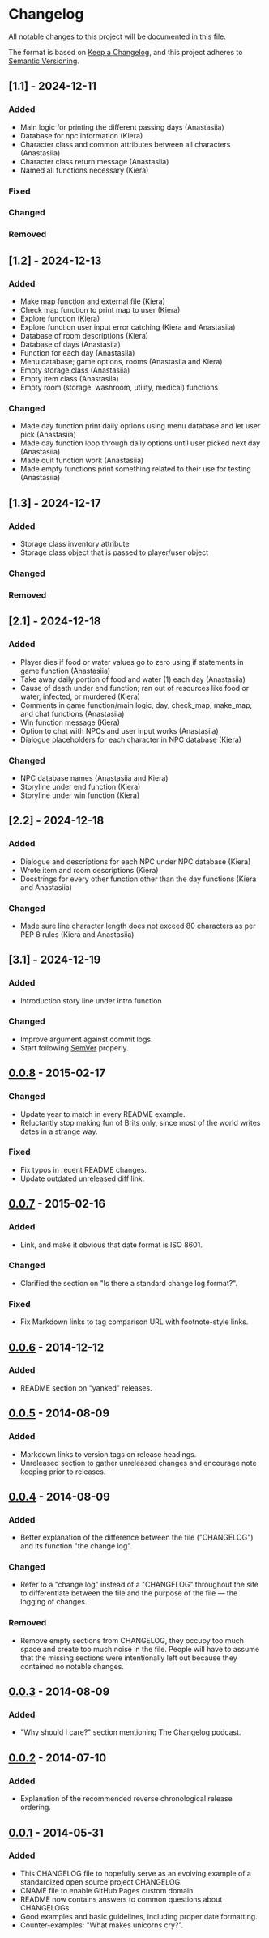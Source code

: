 # Changelog

All notable changes to this project will be documented in this file.

The format is based on [Keep a Changelog](https://keepachangelog.com/en/1.1.0/),
and this project adheres to [Semantic Versioning](https://semver.org/spec/v2.0.0.html).

## [1.1] - 2024-12-11

### Added

- Main logic for printing the different passing days (Anastasiia)
- Database for npc information (Kiera)
- Character class and common attributes between all characters (Anastasiia)
- Character class return message (Anastasiia)
- Named all functions necessary (Kiera)

### Fixed


### Changed


### Removed


## [1.2] - 2024-12-13

### Added

- Make map function and external file (Kiera)
- Check map function to print map to user (Kiera)
- Explore function (Kiera)
- Explore function user input error catching (Kiera and Anastasiia)
- Database of room descriptions (Kiera)
- Database of days (Anastasiia)
- Function for each day (Anastasiia)
- Menu database; game options, rooms (Anastasiia and Kiera)
- Empty storage class (Anastasiia)
- Empty item class (Anastasiia)
- Empty room (storage, washroom, utility, medical) functions

### Changed

- Made day function print daily options using menu database and let user pick (Anastasiia)
- Made day function loop through daily options until user picked next day (Anastasiia)
- Made quit function work (Anastasiia)
- Made empty functions print something related to their use for testing (Anastasiia)

## [1.3] - 2024-12-17

### Added

- Storage class inventory attribute
- Storage class object that is passed to player/user object

### Changed

### Removed

## [2.1] - 2024-12-18

### Added

- Player dies if food or water values go to zero using if statements in game function (Anastasiia)
- Take away daily portion of food and water (1) each day (Anastasiia)
- Cause of death under end function; ran out of resources like food or water, infected, or murdered (Kiera)
- Comments in game function/main logic, day, check_map, make_map, and chat functions (Anastasiia)
- Win function message (Kiera)
- Option to chat with NPCs and user input works (Anastasiia)
- Dialogue placeholders for each character in NPC database (Kiera)

### Changed

- NPC database names (Anastasiia and Kiera)
- Storyline under end function (Kiera)
- Storyline under win function (Kiera)

## [2.2] - 2024-12-18

### Added

- Dialogue and descriptions for each NPC under NPC database (Kiera)
- Wrote item and room descriptions (Kiera)
- Docstrings for every other function other than the day functions (Kiera and Anastasiia)

### Changed

- Made sure line character length does not exceed 80 characters as per PEP 8 rules (Kiera and Anastasiia)

## [3.1] - 2024-12-19

### Added

- Introduction story line under intro function

### Changed

- Improve argument against commit logs.
- Start following [SemVer](https://semver.org) properly.

## [0.0.8] - 2015-02-17

### Changed

- Update year to match in every README example.
- Reluctantly stop making fun of Brits only, since most of the world
  writes dates in a strange way.

### Fixed

- Fix typos in recent README changes.
- Update outdated unreleased diff link.

## [0.0.7] - 2015-02-16

### Added

- Link, and make it obvious that date format is ISO 8601.

### Changed

- Clarified the section on "Is there a standard change log format?".

### Fixed

- Fix Markdown links to tag comparison URL with footnote-style links.

## [0.0.6] - 2014-12-12

### Added

- README section on "yanked" releases.

## [0.0.5] - 2014-08-09

### Added

- Markdown links to version tags on release headings.
- Unreleased section to gather unreleased changes and encourage note
  keeping prior to releases.

## [0.0.4] - 2014-08-09

### Added

- Better explanation of the difference between the file ("CHANGELOG")
  and its function "the change log".

### Changed

- Refer to a "change log" instead of a "CHANGELOG" throughout the site
  to differentiate between the file and the purpose of the file — the
  logging of changes.

### Removed

- Remove empty sections from CHANGELOG, they occupy too much space and
  create too much noise in the file. People will have to assume that the
  missing sections were intentionally left out because they contained no
  notable changes.

## [0.0.3] - 2014-08-09

### Added

- "Why should I care?" section mentioning The Changelog podcast.

## [0.0.2] - 2014-07-10

### Added

- Explanation of the recommended reverse chronological release ordering.

## [0.0.1] - 2014-05-31

### Added

- This CHANGELOG file to hopefully serve as an evolving example of a
  standardized open source project CHANGELOG.
- CNAME file to enable GitHub Pages custom domain.
- README now contains answers to common questions about CHANGELOGs.
- Good examples and basic guidelines, including proper date formatting.
- Counter-examples: "What makes unicorns cry?".

[unreleased]: https://github.com/olivierlacan/keep-a-changelog/compare/v1.1.1...HEAD
[1.1.1]: https://github.com/olivierlacan/keep-a-changelog/compare/v1.1.0...v1.1.1
[1.1.0]: https://github.com/olivierlacan/keep-a-changelog/compare/v1.0.0...v1.1.0
[1.0.0]: https://github.com/olivierlacan/keep-a-changelog/compare/v0.3.0...v1.0.0
[0.3.0]: https://github.com/olivierlacan/keep-a-changelog/compare/v0.2.0...v0.3.0
[0.2.0]: https://github.com/olivierlacan/keep-a-changelog/compare/v0.1.0...v0.2.0
[0.1.0]: https://github.com/olivierlacan/keep-a-changelog/compare/v0.0.8...v0.1.0
[0.0.8]: https://github.com/olivierlacan/keep-a-changelog/compare/v0.0.7...v0.0.8
[0.0.7]: https://github.com/olivierlacan/keep-a-changelog/compare/v0.0.6...v0.0.7
[0.0.6]: https://github.com/olivierlacan/keep-a-changelog/compare/v0.0.5...v0.0.6
[0.0.5]: https://github.com/olivierlacan/keep-a-changelog/compare/v0.0.4...v0.0.5
[0.0.4]: https://github.com/olivierlacan/keep-a-changelog/compare/v0.0.3...v0.0.4
[0.0.3]: https://github.com/olivierlacan/keep-a-changelog/compare/v0.0.2...v0.0.3
[0.0.2]: https://github.com/olivierlacan/keep-a-changelog/compare/v0.0.1...v0.0.2
[0.0.1]: https://github.com/olivierlacan/keep-a-changelog/releases/tag/v0.0.1